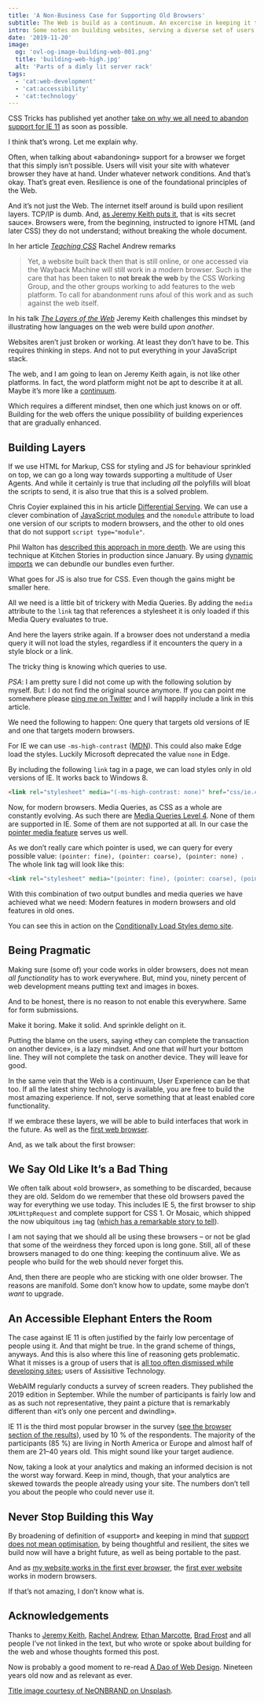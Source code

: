 ```yaml
---
title: 'A Non-Business Case for Supporting Old Browsers'
subtitle: The Web is build as a continuum. An excercise in keeping it that way.
intro: Some notes on building websites, serving a diverse set of users and why we should never stop building this way.
date: '2019-11-20'
image:
  og: 'ovl-og-image-building-web-001.png'
  title: 'building-web-high.jpg'
  alt: 'Parts of a dimly lit server rack'
tags:
  - 'cat:web-development'
  - 'cat:accessibility'
  - 'cat:technology'
---
```


CSS Tricks has published yet another [take on why we all need to abandon support for IE 11](https://css-tricks.com/a-business-case-for-dropping-internet-explorer/) as soon as possible.

I think that’s wrong. Let me explain why.

Often, when talking about «abandoning» support for a browser we forget that this simply isn’t possible. Users will visit your site with whatever browser they have at hand. Under whatever network conditions. And that’s okay. That’s great even. Resilience is one of the foundational principles of the Web.

And it’s not just the Web. The internet itself around is build upon resilient layers. TCP/IP is dumb. And, [as Jeremy Keith puts it](https://resilientwebdesign.com/chapter1/#The%20open%20architecture%20), that is «its secret sauce».  Browsers were, from the beginning, instructed to ignore HTML (and later CSS) they do not understand; without breaking the whole document.

In her article <cite>[Teaching CSS](https://css-tricks.com/teaching-css/)</cite> Rachel Andrew remarks

> Yet, a website built back then that is still online, or one accessed via the Wayback Machine will still work in a modern browser. Such is the care that has been taken to **not break the web** by the CSS Working Group, and the other groups working to add features to the web platform.
To call for abandonment runs afoul of this work and as such against the web itself.

In his talk <cite>[The Layers of the Web](https://vimeo.com/373128517)</cite> Jeremy Keith challenges this mindset by illustrating how languages on the web were build _upon another_.

Websites aren’t just broken or working. At least they don’t have to be. This requires thinking in steps. And not to put everything in your JavaScript stack.

The web, and I am going to lean on Jeremy Keith again, is not like other platforms. In fact, the word platform might not be apt to describe it at all. Maybe it’s more like a [continuum](https://adactio.com/journal/6692).

Which requires a different mindset, then one which just knows on or off. Building for the web offers the unique possibility of building experiences that are gradually enhanced.

## Building Layers
If we use HTML for Markup, CSS for styling and JS for behaviour sprinkled on top, we can go a long way towards supporting a multitude of User Agents.
And while it certainly is true that including _all_ the polyfills will bloat the scripts to send, it is also true that this is a solved problem.

Chris Coyier explained this in his article [Differential Serving](https://css-tricks.com/differential-serving/). We can use a clever combination of [JavaScript modules](https://developer.mozilla.org/en-US/docs/Web/JavaScript/Guide/Modules) and the `nomodule` attribute to load one version of our scripts to modern browsers, and the other to old ones that do not support `script type="module"`.

Phil Walton has [described this approach in more depth](https://philipwalton.com/articles/deploying-es2015-code-in-production-today/). We are using this technique at Kitchen Stories in production since January. By using [dynamic imports](https://v8.dev/features/dynamic-import) we can debundle our bundles even further.

What goes for JS is also true for CSS. Even though the gains might be smaller here.

All we need is a little bit of trickery with Media Queries. By adding the `media` attribute to the `link` tag that references a stylesheet it is only loaded if this Media Query evaluates to true.

And here the layers strike again. If a browser does not understand a media query it will not load the styles, regardless if it encounters the query in a style block or a link.

The tricky thing is knowing which queries to use.

_PSA_: I am pretty sure I did not come up with the following solution by myself. But: I do not find the original source anymore. If you can point me somewhere please [ping me on Twitter](https://twitter.com/_ovlb) and I will happily include a link in this article.

We need the following to happen: One query that targets old versions of IE and one that targets modern browsers.

For IE we can use `-ms-high-contrast` ([MDN](https://developer.mozilla.org/en-US/docs/Web/CSS/@media/-ms-high-contrast)). This could also make Edge load the styles. Luckily Microsoft deprecated the value `none` in Edge.

By including the following `link` tag in a page, we can load styles only in old versions of IE. It works back to Windows 8.

```html
<link rel="stylesheet" media="(-ms-high-contrast: none)" href="css/ie.css">
```

Now, for modern browsers. Media Queries, as CSS as a whole are constantly evolving. As such there are [Media Queries Level 4](https://drafts.csswg.org/mediaqueries-4/). None of them are supported in IE. Some of them are not supported at all. In our case the [pointer media feature](https://developer.mozilla.org/en-US/docs/Web/CSS/@media/pointer) serves us well.

As we don’t really care which pointer is used, we can query for every possible value: `(pointer: fine), (pointer: coarse), (pointer: none) `.
The whole link tag will look like this:

```html
<link rel="stylesheet" media="(pointer: fine), (pointer: coarse), (pointer: none)" href="css/modern.css">
```

With this combination of two output bundles and media queries we have achieved what we need: Modern features in modern browsers and old features in old ones.

You can see this in action on the [Conditionally Load Styles demo site](https://playground.owlish.dev/conditional-styles/).

## Being Pragmatic
Making sure (some of) your code works in older browsers, does not mean _all functionality_ has to work everywhere. But, mind you, ninety percent of web development means putting text and images in boxes.

And to be honest, there is no reason to not enable this everywhere. Same for form submissions.

Make it boring. Make it solid. And sprinkle delight on it.

Putting the blame on the users, saying «they can complete the transaction on another device», is a lazy mindset. And one that _will_ hurt your bottom line. They will not complete the task on another device. They will leave for good.

In the same vein that the Web is a continuum, User Experience can be that too. If all the latest shiny technology is available, you are free to build the most amazing experience. If not, serve something that at least enabled core functionality.

If we embrace these layers, we will be able to build interfaces that work in the future. As well as the [first web browser](https://worldwideweb.cern.ch/).

And, as we talk about the first browser:

## We Say Old Like It’s a Bad Thing
We often talk about «old browser», as something to be discarded, because they are old. Seldom do we remember that these old browsers paved the way for everything we use today. This includes IE 5, the first browser to ship `XMLHttpRequest` and complete support for CSS 1. Or Mosaic, which shipped the now ubiquitous `img` tag ([which has a remarkable story to tell](https://thehistoryoftheweb.com/the-origin-of-the-img-tag/)).

I am not saying that we should all be using these browsers – or not be glad that some of the weirdness they forced upon is long gone. Still, all of these browsers managed to do one thing: keeping the continuum alive. We as people who build for the web should never forget this.

And, then there are people who are sticking with one older browser. The reasons are manifold. Some don’t know how to update, some maybe don’t _want_ to upgrade.

## An Accessible Elephant Enters the Room
The case against IE 11 is often justified by the fairly low percentage of people using it. And that might be true. In the grand scheme of things, anyways. And this is also where this line of reasoning gets problematic.
What it misses is a group of users that is [all too often dismissed while developing sites](https://ethanmarcotte.com/wrote/the-web-we-broke/); users of Assisitive Technology.

WebAIM regularly conducts a survey of screen readers. They published the 2019 edition in September. While the number of participants is fairly low and as as such not representative, they paint a picture that is remarkably different than «it’s only one percent and dwindling».

IE 11 is the third most popular browser in the survey ([see the browser section of the results](https://webaim.org/projects/screenreadersurvey8/#browsers)), used by 10 % of the respondents. The majority of the participants (85 %) are living in North America or Europe and almost half of them are 21–40 years old. This might sound like your target audience.

Now, taking a look at your analytics and making an informed decision is not the worst way forward. Keep in mind, though, that your analytics are skewed towards the people already using your site. The numbers don’t tell you about the people who could never use it.

## Never Stop Building this Way
By broadening of definition of «support» and keeping in mind that [support does not mean optimisation](https://bradfrost.com/blog/post/support-vs-optimization/), by being thoughtful and resilient, the sites we build now will have a bright future, as well as being portable to the past.

And as [my website works in the first ever browser](https://worldwideweb.cern.ch/browser/#https://www.ovl.design/), the [first ever website](http://info.cern.ch/hypertext/WWW/TheProject.html) works in modern browsers.

If that’s not amazing, I don’t know what is.

## Acknowledgements

Thanks to [Jeremy Keith](https://adactio.com/), [Rachel Andrew](https://rachelandrew.co.uk/), [Ethan Marcotte](https://ethanmarcotte.com/), [Brad Frost](https://bradfrost.com/) and all people I’ve not linked in the text, but who wrote or spoke about building for the web and whose thoughts formed this post.

Now is probably a good moment to re-read [A Dao of Web Design](https://alistapart.com/article/dao/). Nineteen years old now and as relevant as ever.

[Title image courtesy of NeONBRAND on Unsplash](https://unsplash.com/photos/uq5RMAZdZG4).
